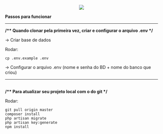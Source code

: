 <a href="http://localhost/web-osfacil/public/admin/home"></a>

<p align="center"><img src="https://laravel.com/assets/img/components/logo-laravel.svg"></p>

<b>Passos para funcionar</b>
<hr>
<b> /** Quando clonar pela primeira vez, criar e configurar o arquivo .env */ </b>
<br>
<p> -> Criar base de dados </p>
<p> Rodar: </p>

    cp .env.example .env
 
-> Configurar o arquivo .env (nome e senha do BD + nome do banco que criou)
<br>    
<hr>
<br>
<b> /** Para atualizar seu projeto local com o do git */ </b>
<br>
<p> Rodar: </p>

    git pull origin master
    composer install
    php artisan migrate
    php artisan key:generate
    npm install
    



